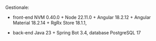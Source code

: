 Gestionale:
 
- front-end 
    NVM 0.40.0 + Node 22.11.0 + Angular 18.2.12 + Angular Material 18.2.14 + RgRx Store 18.1.1, 

- back-end 
    Java 23 + Spring Bot 3.4, database PostgreSQL 17
